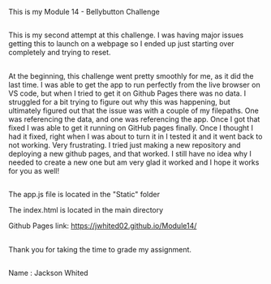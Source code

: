 This is my Module 14 - Bellybutton Challenge
##
This is my second attempt at this challenge. I was having major issues getting this to launch on a webpage so I ended up just starting over completely and trying to reset. 
##
At the beginning, this challenge went pretty smoothly for me, as it did the last time. I was able to get the app to run perfectly from the live browser on VS code, but when I tried to get it on Github Pages there was no data. I struggled for a bit trying to figure out why this was happening, but ultimately figured out that the issue was with a couple of my filepaths. One was referencing the data, and one was referencing the app. Once I got that fixed I was able to get it running on GitHub pages finally. Once I thought I had it fixed, right when I was about to turn it in I tested it and it went back to not working. Very frustrating. I tried just making a new repository and deploying a new github pages, and that worked. I still have no idea why I needed to create a new one but am very glad it worked and I hope it works for you as well!  
##
The app.js file is located in the "Static" folder

The index.html is located in the main directory 

Github Pages link: https://jwhited02.github.io/Module14/
##
Thank you for taking the time to grade my assignment. 
##
Name : Jackson Whited 
